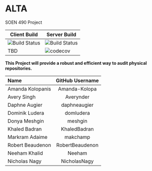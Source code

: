 # ALTA
SOEN 490 Project

| Client Build | Server Build |
|--------------|--------------|
| ![Build Status](https://github.com/Fruity-Loops/ALTA/workflows/build_client/badge.svg) | ![Build Status](https://github.com/Fruity-Loops/ALTA/workflows/build_server/badge.svg) |
|  TBD | ![codecov](https://codecov.io/gh/Fruity-Loops/ALTA/branch/master/graph/badge.svg?token=HVAPYYK0RI)|

**This Project will provide a robust and efficient way to audit physical repositories.**

Name | GitHub Username
|:------------------------|:--------:|
Amanda Kolopanis | Amanda-Kolopa
Avery Singh | Averynder
Daphne Augier | daphneaugier
Dominik Ludera | domludera
Donya Meshgin | meshgin
Khaled Badran | KhaledBadran
Markram Adaime | makchamp
Robert Beaudenon | RobertBeaudenon
Neeham Khalid | Neeham
Nicholas Nagy | NicholasNagy